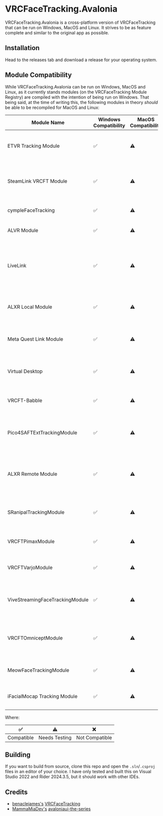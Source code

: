 # VRCFaceTracking.Avalonia

VRCFaceTracking.Avalonia is a cross-platform version of VRCFaceTracking that can be run on Windows, MacOS and Linux. It strives to be as feature complete and similar to the original app as possible.

## Installation

Head to the releases tab and download a release for your operating system.

## Module Compatibility

While VRCFaceTracking.Avalonia can be run on Windows, MacOS and Linux, as it currently stands modules (on the VRCFaceTracking Module Registry) are compiled with the intention of being run on Windows. That being said, at the time of writing this, the following modules in theory *should* be able to be recompiled for MacOS and Linux:

| Module Name                     | Windows Compatibility | MacOS Compatibility   | Linux Compatibility | Author(s)               | Version | Last Updated | Module Description                                                                                                      |
|---------------------------------|-----------------------|-----------------------|---------------------|-------------------------|---------|--------------|-------------------------------------------------------------------------------------------------------------------------|
| ETVR Tracking Module            | ✅                     | ⚠️                    | ⚠️️                 | Lorow with ETVR Team    | 0.0.5   | 2024-02-19   | The module translates the eye tracking data from ETVR to VRCFT and vice versa.                                          |
| SteamLink VRCFT Module          | ✅                     | ⚠️                    | ⚠️                  | Ykeara                  | 1.0.6   | 2023-12-17   | VRCFT eye and face tracking module for SteamLink on Meta Quest devices.                                                 |
| cympleFaceTracking              | ✅                     | ⚠️                    | ⚠️️                 | Dominocs                | 1.0     | 2024-03-10   | VRCFaceTracking module for project Cymple.                                                                              |
| ALVR Module                     | ✅                     | ⚠️                    | ⚠️                  | zarik5                  | 1.2.0   | 2024-01-26   | VRCFaceTracking module for ALVR support.                                                                                |
| LiveLink                        | ✅                     | ⚠️                    | ⚠️️                 | Dazbme and tkya         | 1.0.0   | 2023-07-24   | This module allows Perfect Sync (ARKit) data streamed from the Unreal LiveLink iOS app to be used with VRCFaceTracking. |
| ALXR Local Module               | ✅                     | ⚠️                    | ⚠️️                 | korejan                 | 1.3.2   | 2023-12-14   | Provides eye and/or facial tracking for PC OpenXR runtimes via libalxr.                                                 |
| Meta Quest Link Module          | ✅                     | ⚠️                    | ⚠️️                 | TofuLemon, azmidi       | 1.4.0   | 2025-02-08   | Provides face tracking for the Quest Pro over Link/AirLink for use with VRCFT.                                          |
| Virtual Desktop                 | ✅                     | ⚠️️                   | ⚠️️️                | Virtual Desktop, Inc.   | 1.3     | 2024-01-30   | Provides face and eye tracking for the Quest Pro when using Virtual Desktop.                                            |
| VRCFT-Babble                    | ✅                     | ⚠️                    | ⚠️                  | dfgHiatus               | 2.1.1   | 2023-10-22   | Project Babble face tracking for VRCFaceTracking v5.                                                                    |
| Pico4SAFTExtTrackingModule      | ✅                     | ⚠️                    | ⚠️️                 | miranda1000, azmidi     | 1.5.1   | 2023-05-05   | Provides eye and face tracking compatibility with the Pico Streaming Assistant.                                         |
| ALXR Remote Module              | ✅                     | ⚠️                    | ⚠️️                 | korejan                 | 1.3.2   | 2023-12-14   | Provides OpenXR eye and/or facial tracking for standalone & wired headsets via remote ALXR clients.                     |
| SRanipalTrackingModule          | ✅                     | ⚠️️                   | ⚠️                  | VRCFT Team              | 1.5     | 2024-02-11   | Provides gaze tracking data for SRanipal to interact with VRCFT.                                                        |
| VRCFTPimaxModule                | ✅                     | ⚠️                    | ⚠️                  | dfgHiatus               | 1.0     | 2023-04-20   | Droolon Pi 1 eye tracking for VRCFaceTracking v5.                                                                       |
| VRCFTVarjoModule                | ✅                     | ⚠️                    | ⚠️                  | Chickenbread & M3gagluk | 4.10    | 2023-04-27   | Provides eye tracking data for Varjo to interact with VRCFT.                                                            |
| ViveStreamingFaceTrackingModule | ✅                     | ⚠️                    | ⚠️                  | HTC Corp.               | 1.7     | 2024-11-12   | Streams facial tracking data from Vive Focus 3 and Vive XR Elite to VRCFT's Unified Expressions.                        |
| VRCFTOmniceptModule             | ✅                     | ⚠️                    | ⚠️                  | 200Tigersbloxed         | 1.4.0   | 2023-05-23   | Implements support for the HP Reverb G2 Omnicept Eye Tracking with their Glia SDK.                                      |
| MeowFaceTrackingModule          | ✅                     | ⚠️                    | ⚠️️                 | azmidi                  | 1.3     | 2023-04-20   | Use the MeowFace Android app with VRCFaceTracking!                                                                      |
| iFacialMocap Tracking Module    | ✅                     | ⚠️                    | ⚠️️                 | Shuisho                 | 1.0     | 2024-03-20   | Provides face tracking data from iFacialMocap for use with VRCFT.                                                       |

Where:

| ✅          | ⚠️            | ❌              |
|------------|---------------|----------------|
| Compatible | Needs Testing | Not Compatible |

## Building

If you want to build from source, clone this repo and open the `.sln`/`.csproj` files in an editor of your choice. I have only tested and built this on Visual Studio 2022 and Rider 2024.3.5, but it should work with other IDEs.

## Credits

- [benaclejames's](https://github.com/benaclejames) [VRCFaceTracking](https://github.com/benaclejames/VRCFaceTracking)
- [MammaMiaDev's](https://github.com/MammaMiaDev) [avaloniaui-the-series](https://github.com/MammaMiaDev/avaloniaui-the-series)
